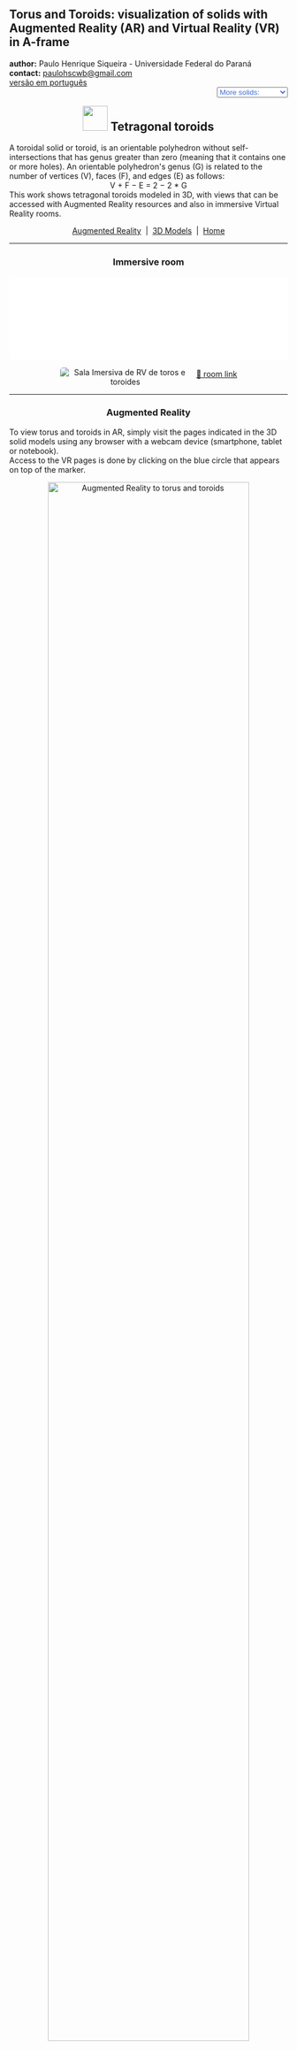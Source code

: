 <link rel="stylesheet" href="../scripts/style.css">
<meta charset="utf-8">
<link rel="icon" type="image/png" href="vr/salas/imagens/icone.png">
<h2>Torus and Toroids: visualization of solids with Augmented Reality (AR) and Virtual Reality (VR) in A-frame</h2>
 <b>author:</b> Paulo Henrique Siqueira - Universidade Federal do Paraná
 <br><b>contact:</b> <a href="#">paulohscwb@gmail.com</a>
 <br><a href="https://paulohscwb.github.io/torus-toroids/tetragonal/pt-br/">versão em português</a>
 <form style="margin: 0 auto; float:right; text-align:right; width:100%; margin-bottom:15px;">
	<select id="url" onchange="urlHandler(this.value)" style="color:royalblue;">
		<option disabled selected value>More solids:</option>
		<option value="../basic/">Torus and toroids</option>
		<option disabled value="../tetragonal/">Tetragonal toroids</option>
		<!--<option value="../iris/">Iris toroids</option>
		<option value="../mobius-cairo/">Mobius and Cairo toroids</option>
		<option value="../regular/">Regular toroids</option>
		<option value="../hexagonal/">Hexagonal toroids</option>
		<option value="../heptagonal/">Heptagonal dodecahedrons</option>
		<option value="../regular1/">Regular polygonal toroids 1</option>
		<option value="../regular2/">Regular polygonal toroids 2</option>
		<option value="../regular3/">Regular polygonal toroids 3</option>
		<option value="../rings/">Rings toroids</option>
		<option value="../regular4/">Regular polygonal toroids 4</option>
		<option value="../regular5/">Regular polygonal toroids 5</option>-->
	</select>
</form>
<script>
function urlHandler(value) {                               
    window.location.assign(`${value}`);
}
</script>

<p id="p1"></p>
  <h2 align="center"><img src="vr/salas/imagens/icone.png" style="margin-bottom:-10px" width="45"> Tetragonal toroids</h2>
A toroidal solid or toroid, is an orientable polyhedron without self-intersections that has genus greater than zero (meaning that it contains one or more holes). An orientable polyhedron's genus (G) is related to the number of vertices (V), faces (F), and edges (E) as follows:
<center>V + F − E = 2 − 2 * G</center>
This work shows tetragonal toroids modeled in 3D, with views that can be accessed with Augmented Reality resources and also in immersive Virtual Reality rooms.
<p align="center"><a href="#ra">Augmented Reality</a><span>&nbsp;&nbsp;|&nbsp;&nbsp;</span><a href="#m3d">3D Models</a><span>&nbsp;&nbsp;|&nbsp;&nbsp;</span><a href="../">Home</a></p>
  <hr>
 <h3 align="center">Immersive room</h3>
  <div class="embed-container"><iframe width="100%" src="sala.htm" title="Sala Imersiva dos toros e toroides" frameborder="0" loading="lazy"></iframe></div>
  <p align="center"><img align="middle" src="vr/salas/videos/tetragonaltoroids1.gif" style="max-width: 47%; border-radius:5px; margin-right:10px" loading="lazy" alt="Sala Imersiva de RV de toros e toroides"/><a href="sala.htm" target="_blank">&#x1f517; room link</a></p> 
  <hr>
  <h3 id="ra" align="center">Augmented Reality</h3>
  To view torus and toroids in AR, simply visit the pages indicated in the 3D solid models using any browser with a webcam device (smartphone, tablet or notebook). 
<br>Access to the VR pages is done by clicking on the blue circle that appears on top of the marker.
<p align="center"><img style="border-radius:7px;" alt="Augmented Reality to torus and toroids" src="ar/example.png" width="85%"></p>
<hr>
<h3 id="m3d" align="center">3D models</h3>
<!--<iframe width="560" height="315" style="max-width:100%" src="https://www.youtube.com/embed/videoseries?list=PLy0I_lGW8HxXgcL9RxOVEfCA1KDLByHZt" title="YouTube video player" frameborder="0" allow="accelerometer; autoplay; clipboard-write; encrypted-media; gyroscope; picture-in-picture; web-share" allowfullscreen></iframe>-->
<h4>1. Regular triangular tetragonal toroid</h4>
<a href="vr/Regular3TetragonalToroid.htm" target="_blank" title="3D model" class="fotoA"><img src="ar/8A.png" class="foto" alt="Regular triangular tetragonal toroid"></a><img src="ar/8.png" class="qr">
 <br><br><br><b>faces:</b> 3 rectangles and 6 isosceles trapezoids
 <br><b>vertices:</b> 9
 <br><b>edges:</b> 18
 <br><br>
 <a href="ra.html" class="raAR" title="Augmented reality" target="_blank"></a>
<hr>
<h4>2. Regular triangular tetragonal toroid</h4>
<a href="vr/Regular3TetragonalToroid_A.htm" target="_blank" title="3D model" class="fotoA"><img src="ar/9A.png" class="foto" alt="Regular triangular tetragonal toroid"></a><img src="ar/9.png" class="qr">
 <br><br><br><b>faces:</b> 6 rectangles and 12 isosceles trapezoids
 <br><b>vertices:</b> 18
 <br><b>edges:</b> 36
 <br><br>
 <a href="ra.html" class="raAR" title="Augmented reality" target="_blank"></a>
<hr>
<h4>3. Regular triangular antiprismatic tetragonal toroid</h4>
<a href="vr/RegularAntiprismaticTetragonalToroid.htm" target="_blank" title="3D model" class="fotoA"><img src="ar/10A.png" class="foto" alt="Regular triangular antiprismatic tetragonal toroid"></a><img src="ar/10.png" class="qr">
 <br><br><br><b>faces:</b> 12 darts and 6 kites
 <br><b>vertices:</b> 18
 <br><b>edges:</b> 36
 <br><br>
  <a href="ra.html" class="raAR" title="Augmented reality" target="_blank"></a>
 <hr>
<h4>4. Regular triangular cubic tetragonal toroid</h4>
<a href="vr/Regular3TetragonalToroid_C.htm" target="_blank" title="3D model" class="fotoA"><img src="ar/11A.png" class="foto" alt="Regular triangular cubic tetragonal toroid"></a><img src="ar/11.png" class="qr">
 <br><br><br><b>faces:</b> 12 kites and 6 darts
 <br><b>vertices:</b> 18
 <br><b>edges:</b> 36
 <br><br>
 <a href="ra.html" class="raAR" title="Augmented reality" target="_blank"></a>
<hr>
<h4>5. Regular square tetragonal toroid</h4>
<a href="vr/Regular4TetragonalToroid.htm" target="_blank" title="3D model" class="fotoA"><img src="ar/12A.png" class="foto" alt="Regular square tetragonal toroid"></a><img src="ar/12.png" class="qr">
 <br><br><br><b>faces:</b> 4 rectangles and 8 isosceles trapezoids
 <br><b>vertices:</b> 12
 <br><b>edges:</b> 24
 <br><br>
 <a href="ra.html" class="raAR" title="Augmented reality" target="_blank"></a>
 <hr>
<h4>6. Square antiprism trapezohedron toroid</h4>
<a href="vr/TetragonalAntiprismTrapezohedronToroid.htm" target="_blank" title="3D model" class="fotoA"><img src="ar/13A.png" class="foto" alt="Square antiprism trapezohedron toroid"></a><img src="ar/13.png" class="qr">
 <br><br><br><b>faces:</b> 8 equilateral triangles and 8 symmetric pentagons
 <br><b>vertices:</b> 16
 <br><b>edges:</b> 32
 <br><br>
 <a href="ra.html" class="raAR" title="Augmented reality" target="_blank"></a>
<hr>
<h4>7. Square trapezohedron antiprism toroid</h4>
<a href="vr/TetragonalTrapezohedronAntiprismToroid.htm" target="_blank" title="3D model" class="fotoA"><img src="ar/14A.png" class="foto" alt="Square trapezohedron antiprism toroid"></a><img src="ar/14.png" class="qr">
 <br><br><br><b>faces:</b> 8 equilateral triangles and 8 symmetric pentagons
 <br><b>vertices:</b> 16
 <br><b>edges:</b> 32
 <br><br>
 <a href="ra.html" class="raAR" title="Augmented reality" target="_blank"></a>
<hr>
<p class="topop"><a href="#p1" class="topo">back to top</a></p>
<h4>8. Square trapezohedron toroid</h4>
<a href="vr/TetragonalTrapezohedronToroid.htm" target="_blank" title="3D model" class="fotoA"><img src="ar/15A.png" class="foto" alt="Square trapezohedron toroid"></a><img src="ar/15.png" class="qr">
 <br><br><br><b>faces:</b> 16 symmetric pentagons
 <br><b>vertices:</b> 24
 <br><b>edges:</b> 40
 <br><br>
 <a href="ra.html" class="raAR" title="Augmented reality" target="_blank"></a>
<hr>
<h4>9. Regular pentagonal tetragonal toroid</h4>
<a href="vr/Regular5TetragonalToroid.htm" target="_blank" title="3D model" class="fotoA"><img src="ar/16A.png" class="foto" alt="Regular pentagonal tetragonal toroid"></a><img src="ar/16.png" class="qr">
 <br><br><br><b>faces:</b> 5 rectangles and 10 isosceles trapezoids
 <br><b>vertices:</b> 15
 <br><b>edges:</b> 30
 <br><br>
 <a href="ra.html" class="raAR" title="Augmented reality" target="_blank"></a>
<hr>
<h4>10. Regular hexagonal tetragonal toroid</h4>
<a href="vr/Regular6TetragonalToroid.htm" target="_blank" title="3D model" class="fotoA"><img src="ar/17A.png" class="foto" alt="Regular hexagonal tetragonal toroid"></a><img src="ar/17.png" class="qr">
 <br><br><br><b>faces:</b> 6 rectangles and 12 isosceles trapezoids
 <br><b>vertices:</b> 18
 <br><b>edges:</b> 36
 <br><br>
 <a href="ra.html" class="raAR" title="Augmented reality" target="_blank"></a>
<hr>
<h4>11. Regular heptagonal tetragonal toroid</h4>
<a href="vr/Regular7TetragonalToroid.htm" target="_blank" title="3D model" class="fotoA"><img src="ar/18A.png" class="foto" alt="Regular heptagonal tetragonal toroid"></a><img src="ar/18.png" class="qr">
 <br><br><br><b>faces:</b> 7 rectangles and 14 isosceles trapezoids
 <br><b>vertices:</b> 21
 <br><b>edges:</b> 42
 <br><br>
 <a href="ra.html" class="raAR" title="Augmented reality" target="_blank"></a>
<hr>
<h4>12. Regular octagonal tetragonal toroid</h4>
<a href="vr/Regular8TetragonalToroid.htm" target="_blank" title="3D model" class="fotoA"><img src="ar/19A.png" class="foto" alt="Regular octagonal tetragonal toroid"></a><img src="ar/19.png" class="qr">
 <br><br><br><b>faces:</b> 8 rectangles and 16 isosceles trapezoids
 <br><b>vertices:</b> 24
 <br><b>edges:</b> 48
 <br><br>
 <a href="ra.html" class="raAR" title="Augmented reality" target="_blank"></a>
<hr>
<h4>13. Regular enneagonal tetragonal toroid</h4>
<a href="vr/Regular9TetragonalToroid.htm" target="_blank" title="3D model" class="fotoA"><img src="ar/20A.png" class="foto" alt="Regular eneagonal tetragonal toroid"></a><img src="ar/20.png" class="qr">
 <br><br><br><b>faces:</b> 9 rectangles and 18 isosceles trapezoids
 <br><b>vertices:</b> 27
 <br><b>edges:</b> 54
 <br><br>
 <a href="ra.html" class="raAR" title="Augmented reality" target="_blank"></a>
<hr>
<h4>14. Regular decagonal tetragonal toroid</h4>
<a href="vr/Regular10TetragonalToroid.htm" target="_blank" title="3D model" class="fotoA"><img src="ar/21A.png" class="foto" alt="Regular decagonal tetragonal toroid"></a><img src="ar/21.png" class="qr">
 <br><br><br><b>faces:</b> 10 rectangles and 20 isosceles trapezoids
 <br><b>vertices:</b> 30
 <br><b>edges:</b> 60
 <br><br>
 <a href="ra.html" class="raAR" title="Augmented reality" target="_blank"></a>
<p class="topop"><a href="#p1" class="topo">back to top</a></p>
<hr>

<br><a rel="license" href="http://creativecommons.org/licenses/by-nc-nd/4.0/"><img alt="Licença Creative Commons" style="border-width:0" src="https://i.creativecommons.org/l/by-nc-nd/4.0/88x31.png" loading="lazy"/></a><br /><span xmlns:dct="http://purl.org/dc/terms/" property="dct:title">Tetragonal toroids: visualization of solids with Augmented Reality and Virtual Reality</span> by <a xmlns:cc="http://creativecommons.org/ns#" href="https://paulohscwb.github.io/torus-toroids/basic/" property="cc:attributionName" rel="cc:attributionURL">Paulo Henrique Siqueira</a> is licensed with a license <a rel="license" href="http://creativecommons.org/licenses/by-nc-nd/4.0/">Creative Commons Attribution-NonCommercial-NoDerivatives 4.0 International</a>.

<h4>How to cite this work:</h4> 
<p>Siqueira, P.H., "Tetragonal toroids: visualization of solids with Augmented Reality and Virtual Reality". Available in: <https://paulohscwb.github.io/torus-toroids/basic/>, February 2025.</p>
<!--<a target="_blank" href="https://doi.org/10.5281/zenodo.14502405"><img src="https://zenodo.org/badge/DOI/10.5281/zenodo.14502405.svg" alt="DOI"></a>-->
<br><br><b>References:</b>
<br>Weisstein, Eric W. "Torus" From MathWorld-A Wolfram Web Resource. <a href="https://mathworld.wolfram.com/Torus.html" target="_blank">https://mathworld.wolfram.com/Torus.html</a>
<br>Weisstein, Eric W. "Toroid" From MathWorld-A Wolfram Web Resource. <a href="https://mathworld.wolfram.com/Toroid.html" target="_blank">https://mathworld.wolfram.com/Toroid.html</a>
<br>McCooey, D. I. "Visual Polyhedra". <a href="http://dmccooey.com/polyhedra/" target="_blank">http://dmccooey.com/polyhedra/</a>
